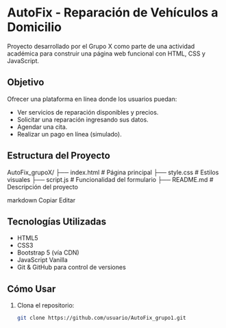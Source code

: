 # AutoFix - Reparación de Vehículos a Domicilio

Proyecto desarrollado por el Grupo X como parte de una actividad académica para construir una página web funcional con HTML, CSS y JavaScript.

## Objetivo

Ofrecer una plataforma en línea donde los usuarios puedan:

- Ver servicios de reparación disponibles y precios.
- Solicitar una reparación ingresando sus datos.
- Agendar una cita.
- Realizar un pago en línea (simulado).

## Estructura del Proyecto

AutoFix_grupoX/
├── index.html # Página principal
├── style.css # Estilos visuales
├── script.js # Funcionalidad del formulario
├── README.md # Descripción del proyecto

markdown
Copiar
Editar

## Tecnologías Utilizadas

- HTML5
- CSS3
- Bootstrap 5 (vía CDN)
- JavaScript Vanilla
- Git & GitHub para control de versiones

## Cómo Usar

1. Clona el repositorio:
   ```bash
   git clone https://github.com/usuario/AutoFix_grupo1.git